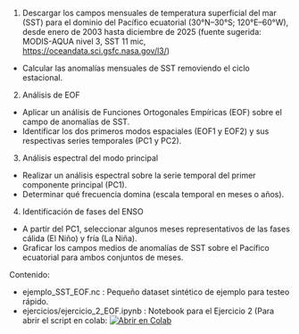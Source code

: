 1) Descargar los campos mensuales de temperatura superficial del mar (SST) para el dominio del Pacífico ecuatorial (30°N–30°S; 120°E–60°W), desde enero de 2003 hasta diciembre de 2025 (fuente sugerida: MODIS-AQUA nivel 3, SST 11 mic, https://oceandata.sci.gsfc.nasa.gov/l3/)
  - Calcular las anomalías mensuales de SST removiendo el ciclo estacional.


2) Análisis de EOF
  - Aplicar un análisis de Funciones Ortogonales Empíricas (EOF) sobre el campo de anomalías de SST.
  - Identificar los dos primeros modos espaciales (EOF1 y EOF2) y sus respectivas series temporales (PC1 y PC2).


3) Análisis espectral del modo principal
  - Realizar un análisis espectral sobre la serie temporal del primer componente principal (PC1).
  - Determinar qué frecuencia domina (escala temporal en meses o años).


4) Identificación de fases del ENSO
  - A partir del PC1, seleccionar algunos meses representativos de las fases cálida (El Niño) y fría (La Niña).
  - Graficar los campos medios de anomalías de SST sobre el Pacífico ecuatorial para ambos conjuntos de meses.



Contenido:

- ejemplo_SST_EOF.nc : Pequeño dataset sintético de ejemplo para testeo rápido.
- ejercicios/ejercicio_2_EOF.ipynb : Notebook para el Ejercicio 2 (Para abrir el script en colab: [![Abrir en Colab](https://colab.research.google.com/assets/colab-badge.svg)](https://colab.research.google.com/github/fbecker23/TP-Oceano---Circulacion-General/blob/main/ejercicios/ejercicio-2/ejercicio_2_EOF.ipynb)
